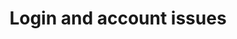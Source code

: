 ---
pcx_content_type: navigation
title: Login and account issues
external_link: /support/account-management-billing/common-account-questions/login-and-account-issues/
weight: 5
_build:
  publishResources: false
  render: never
---